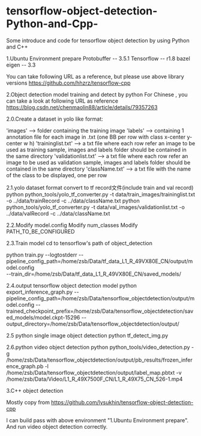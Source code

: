 # tensorflow-object-detection-Python-and-Cpp-
Some introduce and code for tensorflow object detection by using Python and C++

1.Ubuntu Environment prepare
  Protobuffer -- 3.5.1
  Tensorflow  -- r1.8
  bazel
  eigen -- 3.3
  
You can take following URL as a reference, but please use above library versions
https://github.com/hhzrz/tensorflow-cpp


2.Object detection model training and detect by python
For Chinese , you can take a look at following URL as reference
https://blog.csdn.net/chenmaolin88/article/details/79357263


2.0.Create a dataset in yolo like format:

'images' --> folder containing the training image
'labels' --> containing 1 annotation file for each image in .txt (one BB per row with class x-center y-center w h)
'traininglist.txt' --> a txt file where each row refer an image to be used as training sample, images and labels folder should be contained in the same directory
'validationlist.txt' --> a txt file where each row refer an image to be used as validation sample, images and labels folder should be contained in the same directory
'className.txt' --> a txt file with the name of the class to be displayed, one per row


2.1.yolo dataset format convert to tf record文件(include train and val record)
python python_tools/yolo_tf_converter.py -t data/train_images/traininglist.txt -o ../data/trainRecord -c ../data/className.txt
python python_tools/yolo_tf_converter.py -t data/val_images/validationlist.txt -o ../data/valRecord -c ../data/className.txt

2.2.Modify model.config
Modify num_classes
Modify PATH_TO_BE_CONFIGURED

2.3.Train model 
cd to tensorflow's path of object_detection

python train.py --logtostderr --pipeline_config_path=/home/zsb/Data/tf_data_L1_R_49VX80E_CN/output/model.config \
--train_dir=/home/zsb/Data/tf_data_L1_R_49VX80E_CN/saved_models/

2.4.output tensorflow object detection model
python export_inference_graph.py --pipeline_config_path=/home/zsb/Data/tensorflow_objectdetection/output/model.config --trained_checkpoint_prefix=/home/zsb/Data/tensorflow_objectdetection/saved_models/model.ckpt-15296  --output_directory=/home/zsb/Data/tensorflow_objectdetection/output/

2.5 python single image object detection
python tf_detect_img.py

2.6.python video object detection
python python_tools/video_detection.py -g /home/zsb/Data/tensorflow_objectdetection/output/pb_results/frozen_inference_graph.pb -l /home/zsb/Data/tensorflow_objectdetection/output/label_map.pbtxt -v /home/zsb/Data/Video/L1_R_49X7500F_CN/L1_R_49X75_CN_526-1.mp4

3.C++ object detection

Mostly copy from https://github.com/lysukhin/tensorflow-object-detection-cpp

I can build pass with above environment "1.Ubuntu Environment prepare".
And run video object detection correctly.

